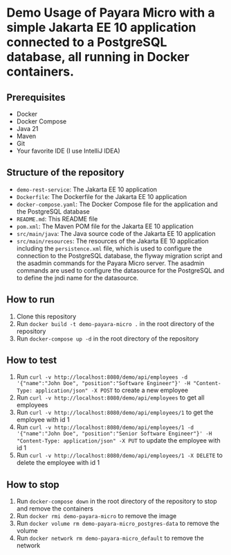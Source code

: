 # Demo Usage of Payara Micro with a simple Jakarta EE 10 application connected to a PostgreSQL database, all running in Docker containers.

## Prerequisites

- Docker
- Docker Compose
- Java 21
- Maven
- Git
- Your favorite IDE (I use IntelliJ IDEA)

## Structure of the repository

- `demo-rest-service`: The Jakarta EE 10 application
- `Dockerfile`: The Dockerfile for the Jakarta EE 10 application
- `docker-compose.yaml`: The Docker Compose file for the application and the PostgreSQL database
- `README.md`: This README file
- `pom.xml`: The Maven POM file for the Jakarta EE 10 application
- `src/main/java`: The Java source code of the Jakarta EE 10 application
- `src/main/resources`: The resources of the Jakarta EE 10 application including the `persistence.xml` file,
   which is used to configure the connection to the PostgreSQL database, the flyway migration script and the asadmin
   commands for the Payara Micro server. The asadmin commands are used to configure the datasource for the PostgreSQL and to 
   define the jndi name for the datasource.

## How to run

1. Clone this repository
2. Run `docker build -t demo-payara-micro .` in the root directory of the repository
3. Run `docker-compose up -d` in the root directory of the repository

## How to test

1. Run `curl -v http://localhost:8080/demo/api/employees -d '{"name":"John Doe", "position":"Software Engineer"}' -H "Content-Type: application/json" -X POST` to create a new employee
2. Run `curl -v http://localhost:8080/demo/api/employees` to get all employees
3. Run `curl -v http://localhost:8080/demo/api/employees/1` to get the employee with id 1
4. Run `curl -v http://localhost:8080/demo/api/employees/1 -d '{"name":"John Doe", "position":"Senior Software Engineer"}' -H "Content-Type: application/json" -X PUT` to update the employee with id 1
5. Run `curl -v http://localhost:8080/demo/api/employees/1 -X DELETE` to delete the employee with id 1

## How to stop

1. Run `docker-compose down` in the root directory of the repository to stop and remove the containers
2. Run `docker rmi demo-payara-micro` to remove the image
3. Run `docker volume rm demo-payara-micro_postgres-data` to remove the volume
4. Run `docker network rm demo-payara-micro_default` to remove the network

